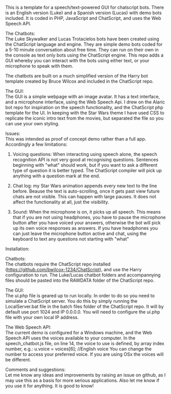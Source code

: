 This is a template for a speech/text-powered GUI for chatscript bots. There is an English version (Luke) and a Spanish version (Lucas) with demo bots included. It is coded in PHP, JavaScript and ChatScript, and uses the Web Speech API.

The Chatbots:  
The Luke Skywalker and Lucas Trotacielos bots have been created using the ChatScript language and engine. They are simple demo bots coded for a 5-10 minute conversation about free time. They can run on their own in the console as text only bots using the ChatScript engine. This repo adds a GUI whereby you can interact with the bots using either text, or your microphone to speak with them.

The chatbots are built on a much simplified version of the Harry bot template created by Bruce Wilcox and included in the ChatScript repo. 


The GUI:  
The GUI is a simple webpage with an image avatar. It has a text interface, and a microphone interface, using the Web Speech Api. I drew on the Alaric bot repo for inspiration on the speech functionality, and the ChatScript php template for the UI. In keeping with the Star Wars theme I have used CSS to replicate the iconic intro text from the movies, but separated the file so you can use your own styling.

Issues:  
This was intended as proof of concept demo rather than a full app. Accordingly a few limitations: 
1) Voicing questions:  When interacting using speech alone, the speech recognition API is not very good at recognising questions. Sentences beginning with "what" should work, but if you want to ask a different type of question it is better typed. The ChatScript compiler will pick up anything with a question mark at the end.

2) Chat log:  my Star Wars animation appends every new text to the line before. Beause the text is auto-scrolling, once it gets past view future chats are not visible. This can happen with large pauses. It does not affect the functionality at all, just the visibility.

3) Sound:  When the microphone is on, it picks up all speech. This means that if you are not using headphones, you have to pause the microphone button after you have voiced your answers, otherwise the bot will pick up its own voice responses as answers. If you have headphones you can just leave the microphone button active and chat, using the keyboard to text any questions not starting with "what"


Installation:  

Chatbots:  
The chatbots require the ChatScript repo installed (https://github.com/bwilcox-1234/ChatScript), and use the Harry configuration to run. The Luke/Lucas chatbot folders and accompannying files should be pasted into the RAWDATA folder of the ChatScript repo.

The GUI:  
The ui.php file is geared up to run locally. In order to do so you need to simulate a ChatScript server. You do this by simply running the LocalServer.bat file in the batch files folder of the ChatScript repo. It will by default use port 1024 and IP 0.0.0.0. You will need to configure the ui.php file with your own local IP address.

The Web Speech API:  
The current demo is configured for a Windows machine, and the Web Speech API uses the voices available to your computer. In the speech_chatbot.js file, on line 14, the voice to use is defined, by array index number, e.g.:
  u.voice = voices[6]; //English voice
You can change the number to access your preferred voice. If you are using OSx the voices will be different.

Comments and suggestions:  
Let me know any ideas and improvements by raising an issue on github, as I may use this as a basis for more serious applications. Also let me know if you use it for anything. It is good to know!